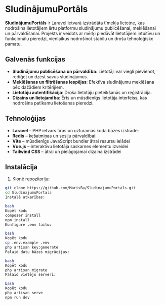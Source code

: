 
# SludinājumuPortāls

**SludinājumuPortāls** ir Laravel ietvarā izstrādāta tīmekļa lietotne, kas nodrošina lietotājiem ērtu platformu sludinājumu publicēšanai, meklēšanai un pārvaldīšanai. Projekts ir veidots ar mērķi piedāvāt lietotājiem intuitīvu un funkcionālu pieredzi, vienlaikus nodrošinot stabilu un drošu tehnoloģisko pamatu.

## Galvenās funkcijas

- **Sludinājumu publicēšana un pārvaldība**: Lietotāji var viegli pievienot, rediģēt un dzēst savus sludinājumus.
- **Meklēšanas un filtrēšanas iespējas**: Efektīva sludinājumu meklēšana pēc dažādiem kritērijiem.
- **Lietotāju autentifikācija**: Droša lietotāju pieteikšanās un reģistrācija.
- **Dizains un lietojamība**: Ērts un mūsdienīgs lietotāja interfeiss, kas nodrošina patīkamu lietošanas pieredzi.

## Tehnoloģijas

- **Laravel** – PHP ietvars tīras un uzturamas koda bāzes izstrādei
- **Redis** – kešatmiņas un sesiju pārvaldībai
- **Vite** – mūsdienīgs JavaScript bundler ātrai resursu ielādei
- **Vue.js** – interaktīvu lietotāja saskarnes elementu izveidei
- **Tailwind CSS** – ātrai un pielāgojamai dizaina izstrādei

## Instalācija

1. Klonē repozitoriju:

```bash
git clone https://github.com/MarisBa/SludinajumuPortals.git
cd SludinajumuPortals
Instalē atkarības:

bash
Kopēt kodu
composer install
npm install
Konfigurē .env failu:

bash
Kopēt kodu
cp .env.example .env
php artisan key:generate
Palaid datu bāzes migrācijas:

bash
Kopēt kodu
php artisan migrate
Palaid vietējo serveri:

bash
Kopēt kodu
php artisan serve
npm run dev

